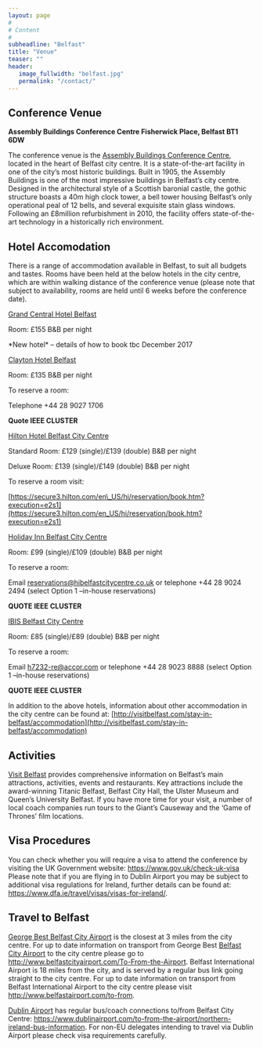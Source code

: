 ```yaml
---
layout: page
#
# Content
#
subheadline: "Belfast"
title: "Venue"
teaser: ""
header:
   image_fullwidth: "belfast.jpg"
   permalink: "/contact/"
---
```


## Conference Venue
**Assembly Buildings Conference Centre Fisherwick Place, Belfast BT1 6DW** 

The conference venue is the [Assembly Buildings Conference
Centre](http://www.assemblybuildings.co.uk/), located in the heart of Belfast
city centre.  It is a state-of-the-art facility in one of the city’s most
historic buildings.  Built in 1905, the Assembly Buildings is one of the most
impressive buildings in Belfast’s city centre.  Designed in the architectural
style of a Scottish baronial castle, the gothic structure boasts a 40m high
clock tower, a bell tower housing Belfast’s only operational peal of 12 bells,
and several exquisite stain glass windows.  Following an £8million
refurbishment in 2010, the facility offers state-of-the-art technology in a
historically rich environment.

## Hotel Accomodation

There is a range of accommodation available in Belfast, to suit all budgets and
tastes.  Rooms have been held at the below hotels in the city centre, which are
within walking distance of the conference venue (please note that subject to
availability, rooms are held until 6 weeks before the conference date).

[Grand Central Hotel Belfast](http://www.hastingshotels.com/grand-central/)

Room: £155 B&B per night

\*New hotel\* – details of how to book tbc December 2017

[Clayton Hotel Belfast](http://www.claytonhotelbelfast.com)

Room: £135 B&B per night

To reserve a room:

Telephone +44 28 9027 1706

**Quote IEEE CLUSTER**

[Hilton Hotel Belfast City Centre](http://www3.hilton.com/en/hotels/united-kingdom/hilton-belfast-BFSHITW/index.html)

Standard Room: £129 (single)/£139 (double) B&B per night

Deluxe Room: £139 (single)/£149 (double) B&B per night

To reserve a room visit:

[https://secure3.hilton.com/en\_US/hi/reservation/book.htm?execution=e2s1](https://secure3.hilton.com/en_US/hi/reservation/book.htm?execution=e2s1)

[Holiday Inn Belfast City Centre](https://www.ihg.com/holidayinn/hotels/gb/en/belfast/bfsas/hoteldetail)

Room: £99 (single)/£109 (double) B&B per night

To reserve a room:

Email [reservations@hibelfastcitycentre.co.uk](mailto:reservations@hibelfastcitycentre.co.uk)  or telephone +44 28 9024 2494 (select Option 1 –in-house reservations)

**QUOTE IEEE CLUSTER**

[IBIS Belfast City Centre](http://www.ibisbelfastcity.com/)

Room: £85 (single)/£89 (double) B&B per night

To reserve a room:

Email [h7232-re@accor.com](mailto:h7232-re@accor.com) or telephone +44 28 9023 8888 (select Option 1 –in-house reservations)

**QUOTE IEEE CLUSTER**

In addition to the above hotels, information about other accommodation in the city centre can be found at: [http://visitbelfast.com/stay-in-belfast/accommodation](http://visitbelfast.com/stay-in-belfast/accommodation)

## Activities 
[Visit Belfast](http://visitbelfast.com/) provides comprehensive information on Belfast’s main
attractions, activities, events and restaurants. Key attractions include the
award-winning Titanic Belfast, Belfast City Hall, the Ulster Museum and Queen’s
University Belfast.  If you have more time for your visit, a number of local
coach companies run tours to the Giant’s Causeway and the ‘Game of Thrones’
film locations.

## Visa Procedures 
You can check whether you will require a visa to attend the
conference by visiting the UK Government website:
<https://www.gov.uk/check-uk-visa> Please note that if you are flying in to
Dublin Airport you may be subject to additional visa regulations for Ireland,
further details can be found at:
<https://www.dfa.ie/travel/visas/visas-for-ireland/>.

## Travel to Belfast 
[George Best Belfast City Airport](http://www.belfastcityairport.com/) is the closest at 3 miles
from the city centre. For up to date information on transport from George Best
[Belfast City Airport](https://www.belfastairport.com/) to the city centre please go to
<http://www.belfastcityairport.com/To-From-the-Airport>.  Belfast International
Airport is 18 miles from the city, and is served by a regular bus link going
straight to the city centre. For up to date information on transport from
Belfast International Airport to the city centre please visit
<http://www.belfastairport.com/to-from>.

[Dublin Airport](https://www.dublinairport.com/) has regular bus/coach
connections to/from Belfast City Centre:
<https://www.dublinairport.com/to-from-the-airport/northern-ireland-bus-information>.
For non-EU delegates intending to travel via Dublin Airport please check visa
requirements carefully. 
